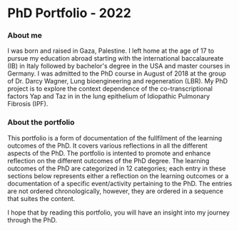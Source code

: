 # PhD Portfolio - 2022

### About me
I was born and raised in Gaza, Palestine. I left home at the age of 17 to pursue my education abroad starting with the international baccalaureate (IB) in Italy followed by bachelor's degree in the USA and master courses in Germany. I was admitted to the PhD course in August of 2018 at the group of Dr. Darcy Wagner, Lung bioengineering and regeneration (LBR). My PhD project is to explore the context dependence of the co-transcriptional factors Yap and Taz in in the lung epithelium of Idiopathic Pulmonary Fibrosis (IPF). 

### About the portfolio

This portfolio is a form of documentation of the fullfilment of the learning outcomes of the PhD. It covers various reflections in all the different aspects of the PhD. The portfolio is intented to promote and enhance reflection on the different outcomes of the PhD degree. The learning outcomes of the PhD are categorized in 12 categories; each entry in these sections below represents either a reflection on the learning outcomes or a documentation of a specific event/activity pertaining to the PhD. The entries are not ordered chronologically, however, they are ordered in a sequence that suites the content.

I hope that by reading this portfolio, you will have an insight into my journey through the PhD.